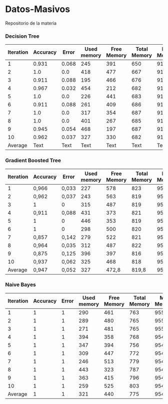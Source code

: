 # Datos-Masivos
Repositorio de la materia


### Decision Tree
| Iteration | Accuracy | Error | Used memory | Free Memory | Total Memory | Max Memory | Time (seconds)
| ----------- | ----------- | ----------- | ----------- | ----------- | ----------- | ----------- | ----------- |
| 1 | 0.931 | 0.068 | 245 | 391 | 650 | 910 | 11.951 |
| 2 | 1.0 | 0.0 | 418 | 477 | 667 | 910 | 4.126 |
| 3 | 0.911 | 0.088 | 195 | 466 | 676 | 910 | 3.606 |
| 4 | 0.967 | 0.032 | 454 | 212 | 682 | 910 | 3.422 |
| 5 | 1.0 | 0.0 | 226 | 441 | 683 | 910 | 3.535 |
| 6 | 0.911 | 0.088 | 261 | 409 | 686 | 910 | 3.326 |
| 7 | 1.0 | 0.0 | 317 | 354 | 687 | 910 | 3.242 |
| 8 | 1.0 | 0.0 | 401 | 267 | 685 | 910 | 3.445 |
| 9 | 0.945 | 0.054 | 468 | 197 | 687 | 910 | 3.314 |
| 10 | 0.962 | 0.037 | 327 | 330 | 682 | 910 | 3.743 |
| Average | Text | Text  | Text  | Text  | Text  | Text  | Text |

### Gradient Boosted Tree 
| Iteration | Accuracy | Error | Used memory | Free Memory | Total Memory | Max Memory | Time (seconds)
| ----------- | ----------- | ----------- | ----------- | ----------- | ----------- | ----------- | ----------- |
| 1	| 0,966 | 0,033 |	227 |	578 |	823 |	954 | 9 |
| 2	| 0,962 |	0,037 |	243	| 563 |	819 |	954 | 7 |
| 3 |	1	| 0 | 315	| 487 |	819 |	954 | 7 |
| 4 |	0,911 |	0,088 |	431 |	373 |	821 |	954 | 6 |
| 5	| 1	| 0	| 446 |	353 |	819 |	954 | 7 |
| 6	| 1	| 0	| 298	|	500 |	820 |	954 | 7 |
| 7	| 0,857 |	0,142 |	279 |	522 |	821 |	954 | 7 |
| 8	| 0,964 |	0,035 |	312 |	487 |	822 |	954 | 9 |
| 9	| 0,875 |	0,125 |	396 |	397 |	816 |	954 | 7 |
| 10 | 0,937 | 0,062 | 325 | 468 | 818 | 954 | 7 |
| Average | 0,947 | 0,052 | 327  | 472,8 | 819,8 | 954  | 7,3 |

### Naive Bayes 

| Iteration | Accuracy | Error | Used memory | Free Memory | Total Memory | Max Memory | Time (seconds)
| ----------- | ----------- | ----------- | ----------- | ----------- | ----------- | ----------- | ----------- |
| 1 |	1	| 1 |	290 |	461 |	763 |	955 | 13 |
| 2 |	1 |	1 |	289 |	480 |	765 |	955 | 2 |
| 3 |	1 |	1	| 271 |	481 |	765 |	955 | 2 |
| 4 |	1 |	1 |	394 |	358 |	768 |	954 | 3 |
| 5 |	1	| 1	| 347 |	394 |	756 |	954 | 2 |
| 6	| 1	| 1	| 309 |	447 |	772 |	954 | 2 |
| 7	| 1	| 1	| 246 |	513 |	779 |	954 | 2 |
| 8 |	1	| 1	| 443 |	323 |	787 |	954 | 2 |
| 9	| 1 |	1 |	363 |	415 |	796 |	954 | 2 |
| 10 | 1 | 1 | 259 | 525 | 803 | 954 | 2 |
| Average |	1 |	1	| 321	|	440	| 775	| 954 | 3,2 |
